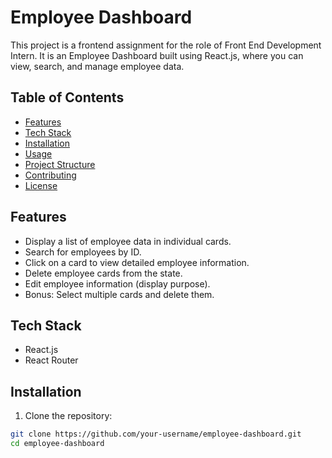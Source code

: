 # Employee Dashboard

This project is a frontend assignment for the role of Front End Development Intern. It is an Employee Dashboard built using React.js, where you can view, search, and manage employee data. 

## Table of Contents

- [Features](#features)
- [Tech Stack](#tech-stack)
- [Installation](#installation)
- [Usage](#usage)
- [Project Structure](#project-structure)
- [Contributing](#contributing)
- [License](#license)

## Features

- Display a list of employee data in individual cards.
- Search for employees by ID.
- Click on a card to view detailed employee information.
- Delete employee cards from the state.
- Edit employee information (display purpose).
- Bonus: Select multiple cards and delete them.

## Tech Stack

- React.js
- React Router

## Installation

1. Clone the repository:

```bash
git clone https://github.com/your-username/employee-dashboard.git
cd employee-dashboard
